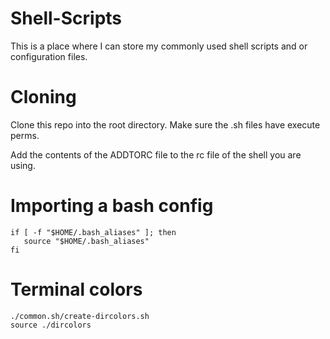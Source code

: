 # Shell-Scripts
This is a place where I can store my commonly used shell scripts and or configuration files.

# Cloning
Clone this repo into the root directory. Make sure the .sh files have execute perms.

Add the contents of the ADDTORC file to the rc file of the shell you are using.


# Importing a bash config
```
if [ -f "$HOME/.bash_aliases" ]; then
   source "$HOME/.bash_aliases"
fi
```

# Terminal colors

```
./common.sh/create-dircolors.sh
source ./dircolors
```
